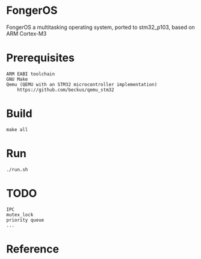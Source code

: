 # FongerOS
FongerOS a multitasking operating system, ported to stm32_p103, based on ARM Cortex-M3


# Prerequisites
	ARM EABI toolchain
	GNU Make
	Qemu (QEMU with an STM32 microcontroller implementation)
		https://github.com/beckus/qemu_stm32
	
	
# Build
	make all
	
# Run
	./run.sh

# TODO
	IPC
	mutex_lock
	priority queue
	...
	
# Reference
	
